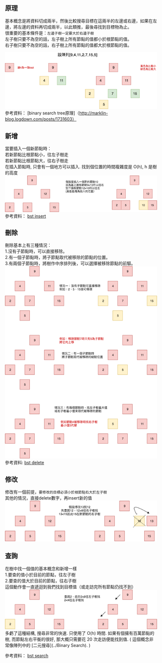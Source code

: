 ## 原理
基本概念是將資料切成兩半，然後比較搜尋目標在這兩半的左邊或右邊，如果在左邊，將左邊的資料再切成兩半，以此類推，最後尋找到目標物為止。  
很重要的基本條件是：`左邊子樹一定要大於右邊子樹`  
左子樹只要不為空的話，左子樹上所有節點的值都小於根節點的值。  
右子樹只要不為空的話，右子樹上所有節點的值都大於根節點的值。  

![](https://github.com/hsuanwen0114/sharon8811437/blob/master/binary%20search%20tree/bst%E5%8E%9F%E7%90%86.png)  
參考資料：
[binary search tree原理]（http://marklin-blog.logdown.com/posts/1731603）

## 新增
當要插入一個新節點時：  
若新節點比根節點小，往左子樹走  
若新節點比根節點大，往右子樹走  
在插入節點時, 只會有一個地方可以插入. 找到個位置的時間複雜度是 O(h), h 是樹的高度  
![](https://github.com/hsuanwen0114/sharon8811437/blob/master/binary%20search%20tree/insert%20bst.png)  
參考資料：
[bst insert](https://github.com/shenyun2304/swift-algorithm-club-zhTW/tree/master/Binary%20Search%20Tree)

## 刪除
刪除基本上有三種情況：  
1.沒有子節點時，可以直接移除。  
2.有一個子節點時，將子節點取代被移除的節點的位置。  
3.有兩個子節點時，將樹作中序排列後，可以選擇被移除節點的前驅。 
![](https://github.com/hsuanwen0114/sharon8811437/blob/master/binary%20search%20tree/Untitled%20Diagram.png)    
參考資料:
[bst delete](https://emn178.pixnet.net/blog/post/94574434)   

## 修改
修改有一個前提，`要修改的目標必須小於根節點右大於左子樹`  
其他的情況，直接delete數字，再insert新的值  
![](https://github.com/hsuanwen0114/sharon8811437/blob/master/binary%20search%20tree/bst%20modify.png)  

## 查詢
在樹中找一個值的基本概念和新增一樣  
1.要查的值小於目前的節點，往左子樹  
2.要查的值大於目前的節點，往右子樹    
這個動作會一直遞迴到我們找到目標值（或走訪完所有節點仍找不到）    
![](https://github.com/hsuanwen0114/sharon8811437/blob/master/binary%20search%20tree/bst%E6%90%9C%E5%B0%8B%20(1).png)   
多虧了這種結構, 搜尋非常的快速. 只使用了 O(h) 時間. 如果有個擁有百萬節點的樹, 而節點左右平衡的很好, 那大概只需要花 20 次走訪便能找到值. ( 這個概念非常像陣列中的 [二元搜尋](../Binary Search). )  

參考資料：
[bst search](http://alrightchiu.github.io/SecondRound/binary-search-tree-searchsou-xun-zi-liao-insertxin-zeng-zi-liao.html)



